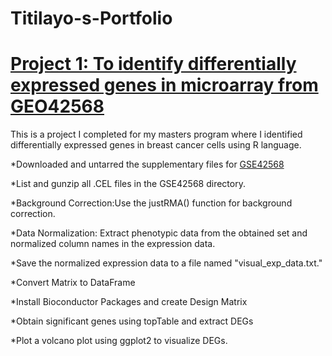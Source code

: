 # Titilayo-s-Portfolio

# [Project 1: To identify differentially expressed genes in microarray from GEO42568](.github/workflows/static.yml)

This is a project I completed for my masters program where I identified differentially expressed genes in breast cancer cells using R language.

*Downloaded and untarred the supplementary files for [GSE42568]([url](https://www.ncbi.nlm.nih.gov/geo/query/acc.cgi?acc=GSE42568)) 

*List and gunzip all .CEL files in the GSE42568 directory.

*Background Correction:Use the justRMA() function for background correction.

*Data Normalization: Extract phenotypic data from the obtained set and normalized column names in the expression data.

*Save the normalized expression data to a file named "visual_exp_data.txt."

*Convert Matrix to DataFrame

*Install Bioconductor Packages and create Design Matrix

*Obtain significant genes using topTable and extract DEGs

*Plot a volcano plot using ggplot2 to visualize DEGs.

